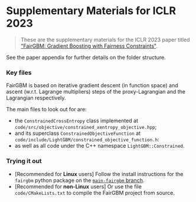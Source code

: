 # Supplementary Materials for ICLR 2023

> These are the supplementary materials for the ICLR 2023 paper titled ["FairGBM: Gradient Boosting with Fairness Constraints"](https://arxiv.org/abs/2209.07850).

See the paper appendix for further details on the folder structure.

### Key files

FairGBM is based on iterative gradient descent (in function space) and ascent (w.r.t. Lagrange multipliers) steps of the proxy-Lagrangian and the Lagrangian respectively.

The main files to look out for are:
- the `ConstrainedCrossEntropy` class implemented at `code/src/objective/constrained_xentropy_objective.hpp`;
- and its superclass `ConstrainedObjectiveFunction` at `code/include/LightGBM/constrained_objective_function.h`:
- as well as all code under the C++ namespace `LightGBM::Constrained`.

### Trying it out

- [Recommended for **Linux** users] Follow the install instructions for the `fairgbm` python package on the [`main-fairgbm` branch](https://github.com/feedzai/fairgbm).
- [Recommended for **non-Linux** users] Or use the file `code/CMakeLists.txt` to compile the FairGBM project from source.
